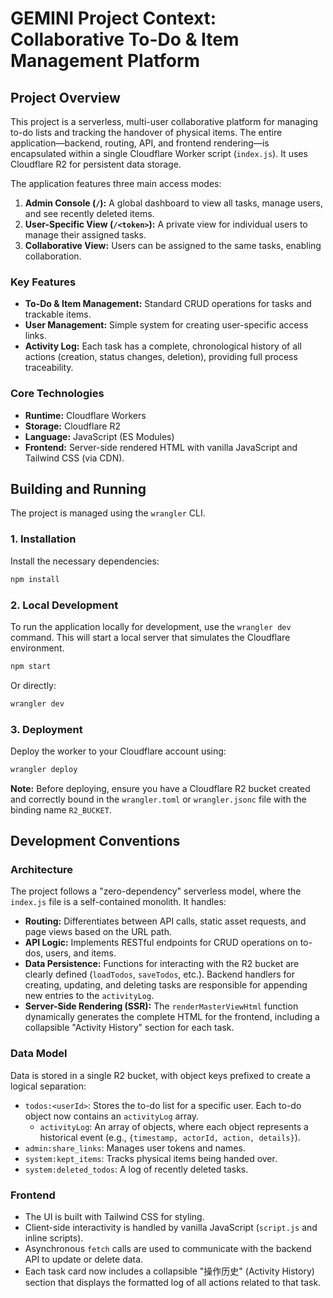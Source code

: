 # GEMINI Project Context: Collaborative To-Do & Item Management Platform

## Project Overview

This project is a serverless, multi-user collaborative platform for managing to-do lists and tracking the handover of physical items. The entire application—backend, routing, API, and frontend rendering—is encapsulated within a single Cloudflare Worker script (`index.js`). It uses Cloudflare R2 for persistent data storage.

The application features three main access modes:
1.  **Admin Console (`/`):** A global dashboard to view all tasks, manage users, and see recently deleted items.
2.  **User-Specific View (`/<token>`):** A private view for individual users to manage their assigned tasks.
3.  **Collaborative View:** Users can be assigned to the same tasks, enabling collaboration.

### Key Features
*   **To-Do & Item Management:** Standard CRUD operations for tasks and trackable items.
*   **User Management:** Simple system for creating user-specific access links.
*   **Activity Log:** Each task has a complete, chronological history of all actions (creation, status changes, deletion), providing full process traceability.

### Core Technologies
*   **Runtime:** Cloudflare Workers
*   **Storage:** Cloudflare R2
*   **Language:** JavaScript (ES Modules)
*   **Frontend:** Server-side rendered HTML with vanilla JavaScript and Tailwind CSS (via CDN).

## Building and Running

The project is managed using the `wrangler` CLI.

### 1. Installation
Install the necessary dependencies:
```bash
npm install
```

### 2. Local Development
To run the application locally for development, use the `wrangler dev` command. This will start a local server that simulates the Cloudflare environment.
```bash
npm start
```
Or directly:
```bash
wrangler dev
```

### 3. Deployment
Deploy the worker to your Cloudflare account using:
```bash
wrangler deploy
```
**Note:** Before deploying, ensure you have a Cloudflare R2 bucket created and correctly bound in the `wrangler.toml` or `wrangler.jsonc` file with the binding name `R2_BUCKET`.

## Development Conventions

### Architecture
The project follows a "zero-dependency" serverless model, where the `index.js` file is a self-contained monolith. It handles:
*   **Routing:** Differentiates between API calls, static asset requests, and page views based on the URL path.
*   **API Logic:** Implements RESTful endpoints for CRUD operations on to-dos, users, and items.
*   **Data Persistence:** Functions for interacting with the R2 bucket are clearly defined (`loadTodos`, `saveTodos`, etc.). Backend handlers for creating, updating, and deleting tasks are responsible for appending new entries to the `activityLog`.
*   **Server-Side Rendering (SSR):** The `renderMasterViewHtml` function dynamically generates the complete HTML for the frontend, including a collapsible "Activity History" section for each task.

### Data Model
Data is stored in a single R2 bucket, with object keys prefixed to create a logical separation:
*   `todos:<userId>`: Stores the to-do list for a specific user. Each to-do object now contains an `activityLog` array.
    *   `activityLog`: An array of objects, where each object represents a historical event (e.g., `{timestamp, actorId, action, details}`).
*   `admin:share_links`: Manages user tokens and names.
*   `system:kept_items`: Tracks physical items being handed over.
*   `system:deleted_todos`: A log of recently deleted tasks.

### Frontend
*   The UI is built with Tailwind CSS for styling.
*   Client-side interactivity is handled by vanilla JavaScript (`script.js` and inline scripts).
*   Asynchronous `fetch` calls are used to communicate with the backend API to update or delete data.
*   Each task card now includes a collapsible "操作历史" (Activity History) section that displays the formatted log of all actions related to that task.